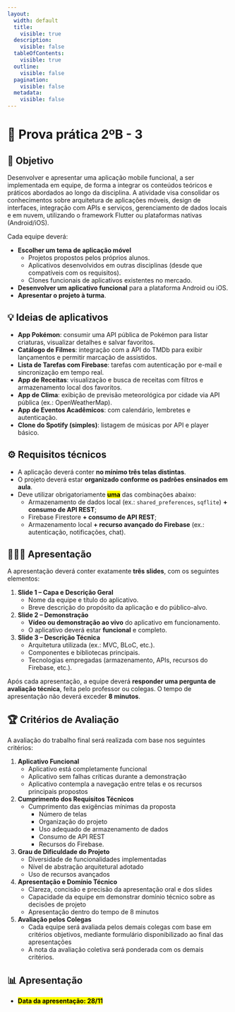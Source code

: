 ```yaml
---
layout:
  width: default
  title:
    visible: true
  description:
    visible: false
  tableOfContents:
    visible: true
  outline:
    visible: false
  pagination:
    visible: false
  metadata:
    visible: false
---
```


# 📑 Prova prática 2ºB - 3

## 🎯 Objetivo

Desenvolver e apresentar uma aplicação mobile funcional, a ser implementada em equipe, de forma a integrar os conteúdos teóricos e práticos abordados ao longo da disciplina. A atividade visa consolidar os conhecimentos sobre arquitetura de aplicações móveis, design de interfaces, integração com APIs e serviços, gerenciamento de dados locais e em nuvem, utilizando o framework Flutter ou plataformas nativas (Android/iOS).

Cada equipe deverá:

* **Escolher um tema de aplicação móvel**&#x20;
  * Projetos propostos pelos próprios alunos.
  * Aplicativos desenvolvidos em outras disciplinas (desde que compatíveis com os requisitos).
  * Clones funcionais de aplicativos existentes no mercado.
* **Desenvolver um aplicativo funcional** para a plataforma Android ou iOS.
* **Apresentar o projeto à turma**.

## 💡 Ideias de aplicativos

* **App Pokémon**: consumir uma API pública de Pokémon para listar criaturas, visualizar detalhes e salvar favoritos.
* **Catálogo de Filmes**: integração com a API do TMDb para exibir lançamentos e permitir marcação de assistidos.
* **Lista de Tarefas com Firebase**: tarefas com autenticação por e-mail e sincronização em tempo real.
* **App de Receitas**: visualização e busca de receitas com filtros e armazenamento local dos favoritos.
* **App de Clima**: exibição de previsão meteorológica por cidade via API pública (ex.: OpenWeatherMap).
* **App de Eventos Acadêmicos**: com calendário, lembretes e autenticação.
* **Clone do Spotify (simples)**: listagem de músicas por API e player básico.

## ⚙️ Requisitos técnicos

* A aplicação deverá conter **no mínimo três telas distintas**.
* O projeto deverá estar **organizado conforme os padrões ensinados em aula**.
* Deve utilizar obrigatoriamente <mark style="background-color:yellow;">**uma**</mark> das combinações abaixo:
  * Armazenamento de dados local (ex.: `shared_preferences`, `sqflite`) **+ consumo de API REST**;
  * Firebase Firestore **+ consumo de API REST**;
  * Armazenamento local **+ recurso avançado do Firebase** (ex.: autenticação, notificações, chat).

## 👨🏼‍🏫 Apresentação

A apresentação deverá conter exatamente **três slides**, com os seguintes elementos:

1. **Slide 1 – Capa e Descrição Geral**
   * Nome da equipe e título do aplicativo.
   * Breve descrição do propósito da aplicação e do público-alvo.
2. **Slide 2 – Demonstração**
   * **Vídeo ou demonstração ao vivo** do aplicativo em funcionamento.
   * O aplicativo deverá estar **funcional** e completo.
3. **Slide 3 – Descrição Técnica**
   * Arquitetura utilizada (ex.: MVC, BLoC, etc.).
   * Componentes e bibliotecas principais.
   * Tecnologias empregadas (armazenamento, APIs, recursos do Firebase, etc.).

Após cada apresentação, a equipe deverá **responder uma pergunta de avaliação técnica**, feita pelo professor ou colegas. O tempo de apresentação não deverá exceder **8 minutos**.

## **🏆 Critérios de Avaliação**

A avaliação do trabalho final será realizada com base nos seguintes critérios:

1. **Aplicativo Funcional**&#x20;
   * Aplicativo está completamente funcional
   * Aplicativo sem falhas críticas durante a demonstração
   * Aplicativo contempla a navegação entre telas e os recursos principais propostos
2. **Cumprimento dos Requisitos Técnicos**
   * Cumprimento das exigências mínimas da proposta
     * Número de telas
     * Organização do projeto
     * Uso adequado de armazenamento de dados
     * Consumo de API REST&#x20;
     * Recursos do Firebase.
3. **Grau de Dificuldade do Projeto**&#x20;
   * Diversidade de funcionalidades implementadas
   * Nível de abstração arquitetural adotado
   * Uso de recursos avançados
4. **Apresentação e Domínio Técnico**
   * Clareza, concisão e precisão da apresentação oral e dos slides
   * Capacidade da equipe em demonstrar domínio técnico sobre as decisões de projeto
   * Apresentação dentro do tempo de 8 minutos
5. **Avaliação pelos Colegas**
   * Cada equipe será avaliada pelos demais colegas com base em critérios objetivos, mediante formulário disponibilizado ao final das apresentações&#x20;
   * A nota da avaliação coletiva será ponderada com os demais critérios.

## 📊 **Apresentação**

* <mark style="background-color:$warning;">**Data da apresentação: 28/11**</mark>

